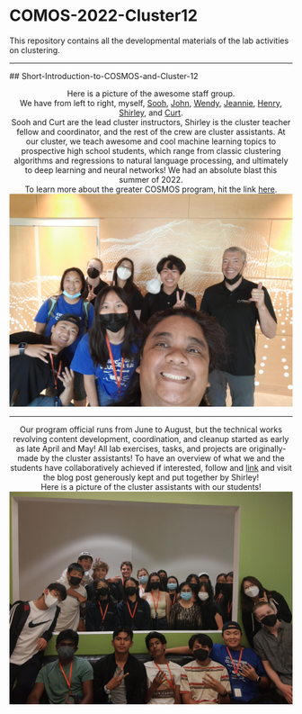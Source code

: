 # COMOS-2022-Cluster12
This repository contains all the developmental materials of the lab activities on clustering.
<hr>
## Short-Introduction-to-COSMOS-and-Cluster-12
<p align="center">
  Here is a picture of the awesome staff group.<br>
  We have from left to right, myself, <a href="https://www.soohyunnamliao.com/">Sooh</a>, <a href="https://www.linkedin.com/in/john-driscoll-/">John</a>, <a href="https://www.linkedin.com/in/wenhua-liang-4922721a4/">Wendy</a>, <a href="https://www.linkedin.com/in/jeannie-kim-504552190/">Jeannie</a>, <a href="https://www.linkedin.com/in/henrytluu/?trk=public_profile_browsemap">Henry</a>, <a href="https://mrsmiranda.com/">Shirley</a>, and <a href="https://jacobsschool.ucsd.edu/people/profile/curt-schurgers">Curt</a>.<br>
  Sooh and Curt are the lead cluster instructors, Shirley is the cluster teacher fellow and coordinator, and the rest of the crew are cluster assistants. At our cluster, we teach awesome and cool machine learning topics to prospective high school students, which range from classic clustering algorithms and regressions to natural language processing, and ultimately to deep learning and neural networks! We had an absolute blast this summer of 2022.<br>
  To learn more about the greater COSMOS program, hit the link <a href="https://jacobsschool.ucsd.edu/cosmos">here</a>.<br>
  <img src="Visuals/staff.jpg">
</p>
<hr>
<p align="center">
  Our program official runs from June to August, but the technical works revolving content development, coordination, and cleanup started as early as late April and May! All lab exercises, tasks, and projects are originally-made by the cluster assistants! To have an overview of what we and the students have collaboratively achieved if interested, follow and <a href="https://ucsdcosmoscluster12-2022.blogspot.com/">link</a> and visit the blog post generously kept and put together by Shirley!<br>
  Here is a picture of the cluster assistants with our students!<br>
  <img src="Visuals/everyone.jpg">
</p>
